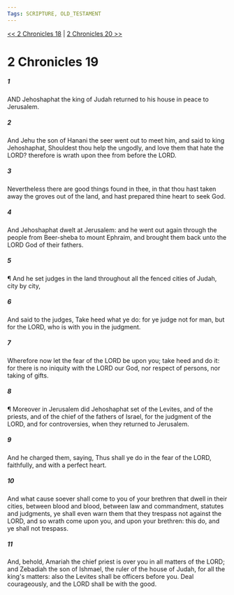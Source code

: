```yaml
---
Tags: SCRIPTURE, OLD_TESTAMENT
---
```


[<< 2 Chronicles 18](OLD_TESTAMENT/14_2_Chronicles/2_Chronicles_18.md) | [2 Chronicles 20 >>](OLD_TESTAMENT/14_2_Chronicles/2_Chronicles_20.md)

# 2 Chronicles 19

##### 1

AND Jehoshaphat the king of Judah returned to his house in peace to Jerusalem.

##### 2

And Jehu the son of Hanani the seer went out to meet him, and said to king Jehoshaphat, Shouldest thou help the ungodly, and love them that hate the LORD? therefore is wrath upon thee from before the LORD.

##### 3

Nevertheless there are good things found in thee, in that thou hast taken away the groves out of the land, and hast prepared thine heart to seek God.

##### 4

And Jehoshaphat dwelt at Jerusalem: and he went out again through the people from Beer-sheba to mount Ephraim, and brought them back unto the LORD God of their fathers.

##### 5

¶ And he set judges in the land throughout all the fenced cities of Judah, city by city,

##### 6

And said to the judges, Take heed what ye do: for ye judge not for man, but for the LORD, who is with you in the judgment.

##### 7

Wherefore now let the fear of the LORD be upon you; take heed and do it: for there is no iniquity with the LORD our God, nor respect of persons, nor taking of gifts.

##### 8

¶ Moreover in Jerusalem did Jehoshaphat set of the Levites, and of the priests, and of the chief of the fathers of Israel, for the judgment of the LORD, and for controversies, when they returned to Jerusalem.

##### 9

And he charged them, saying, Thus shall ye do in the fear of the LORD, faithfully, and with a perfect heart.

##### 10

And what cause soever shall come to you of your brethren that dwell in their cities, between blood and blood, between law and commandment, statutes and judgments, ye shall even warn them that they trespass not against the LORD, and so wrath come upon you, and upon your brethren: this do, and ye shall not trespass.

##### 11

And, behold, Amariah the chief priest is over you in all matters of the LORD; and Zebadiah the son of Ishmael, the ruler of the house of Judah, for all the king's matters: also the Levites shall be officers before you. Deal courageously, and the LORD shall be with the good.
